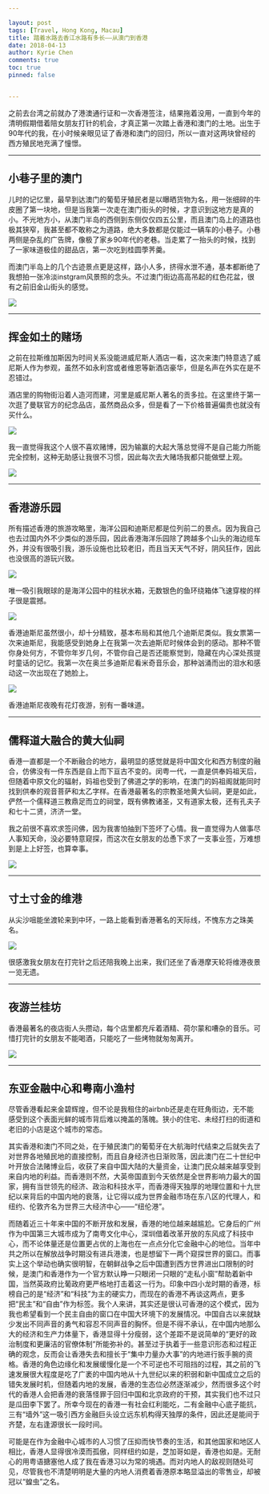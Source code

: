 ```yaml
---

layout: post
tags: [Travel, Hong Kong, Macau]
title: 踏着水路去香江水路有多长——从澳门到香港
date: 2018-04-13
author: Kyrie Chen
comments: true
toc: true
pinned: false


---
```


之前去台湾之前就办了港澳通行证和一次香港签注，结果拖着没用，一直到今年的清明假期借着陪女朋友打针的机会，才真正第一次踏上香港和澳门的土地。出生于90年代的我，在小时候亲眼见证了香港和澳门的回归，所以一直对这两块曾经的西方殖民地充满了憧憬。

- - - 

## 小巷子里的澳门

儿时的记忆里，最早到达澳门的葡萄牙殖民者是以曝晒货物为名，用一张细碎的牛皮圈了第一块地，但是当我第一次走在澳门街头的时候，才意识到这地方是真的小。不光地方小，从澳门半岛的西侧到东侧仅仅四五公里，而且澳门岛上的道路也极其狭窄，我甚至都不敢称之为道路，绝大多数都是仅能过一辆车的小巷子。小巷两侧是杂乱的广告牌，像极了家乡90年代的老巷。当走累了一抬头的时候，找到了一家味道极佳的甜品店，第一次吃到桂圆荸荠羹。

而澳门半岛上的几个古迹景点更是这样，路小人多，挤得水泄不通，基本都断绝了我想拍一张冷淡instgram风景照的念头。不过澳门街边高高吊起的红色花盆，很有之前旧金山街头的感觉。

![](https://raw.githubusercontent.com/kakack/kakack.github.io/master/_images/hk1.JPG)


- - -

## 挥金如土的赌场

之前在拉斯维加斯因为时间关系没能进威尼斯人酒店一看，这次来澳门特意选了威尼斯人作为参观，虽然不如永利宫或者维恩等新酒店豪华，但是名声在外实在是不忍错过。

酒店里的购物街沿着人造河而建，河里是威尼斯人著名的贡多拉。在这里终于第一次逛了曼联官方的纪念品店，虽然商品众多，但是看了一下价格普遍偏贵也就没有买什么。

![](https://raw.githubusercontent.com/kakack/kakack.github.io/master/_images/hk2.JPG)

我一直觉得我这个人很不喜欢赌博，因为输赢的大起大落总觉得不是自己能力所能完全控制，这种无助感让我很不习惯，因此每次去大赌场我都只能做壁上观。

![](https://raw.githubusercontent.com/kakack/kakack.github.io/master/_images/hk3.JPG)

 ----
 
## 香港游乐园

所有描述香港的旅游攻略里，海洋公园和迪斯尼都是位列前二的景点。因为我自己也去过国内外不少类似的游乐园，因此香港海洋乐园除了跨越多个山头的海边缆车外，并没有很吸引我，游乐设施也比较老旧，而且当天天气不好，阴风狂作，因此也没很高的游玩兴致。

![](https://raw.githubusercontent.com/kakack/kakack.github.io/master/_images/hk4.JPG)

唯一吸引我眼球的是海洋公园中的柱状水箱，无数银色的鱼环绕箱体飞速穿梭的样子很是震撼。

![](https://raw.githubusercontent.com/kakack/kakack.github.io/master/_images/hk5.JPG)

香港迪斯尼虽然很小，却十分精致，基本布局和其他几个迪斯尼类似。我女票第一次来迪斯尼，我能感受到她身上在我第一次去迪斯尼时候体会到的感动。那种不管你身处何方，不管你年岁几何，不管你自己是否还能察觉到，隐藏在内心深处孩提时童话的记忆。我第一次在奥兰多迪斯尼看米奇音乐会，那种汹涌而出的泪水和感动这一次出现在了她脸上。

![](https://raw.githubusercontent.com/kakack/kakack.github.io/master/_images/hk6.JPG) 

香港迪斯尼夜晚有花灯夜游，别有一番味道。

---

## 儒释道大融合的黄大仙祠

香港一直都是一个不断融合的地方，最明显的感觉就是将中国文化和西方制度的融合，仿佛没有一件东西是自上而下亘古不变的。闵粤一代，一直是供奉妈祖天后，但随着中原文化的辐射，妈祖也受到了佛道之学的影响，在澳门的妈祖阁就能同时找到供奉的观音菩萨和太乙字样。在香港最著名的宗教圣地黄大仙祠，更是如此，俨然一个儒释道三教鼎足而立的祠堂，既有佛教诸圣，又有道家太极，还有孔夫子和七十二贤，济济一堂。

我之前很不喜欢求签问佛，因为我害怕抽到下签坏了心情。我一直觉得为人做事尽人事知天命，没必要特意窥探，而这次在女朋友的怂恿下求了一支事业签，万难想到是上上好签，也算幸事。

![](https://raw.githubusercontent.com/kakack/kakack.github.io/master/_images/hk7.JPG)

---

## 寸土寸金的维港

从尖沙咀能坐渡轮来到中环，一路上能看到香港著名的天际线，不愧东方之珠美名。

![](https://raw.githubusercontent.com/kakack/kakack.github.io/master/_images/hk8.JPG)

很感激我女朋友在打完针之后还陪我晚上出来，我们还坐了香港摩天轮将维港夜景一览无遗。

---

## 夜游兰桂坊

香港最著名的夜店街人头攒动，每个店里都充斥着酒精、荷尔蒙和嘈杂的音乐。可惜打完针的女朋友不能喝酒，只能吃了一些烤物就匆匆离开。

![](https://raw.githubusercontent.com/kakack/kakack.github.io/master/_images/hk9.JPG)

---

## 东亚金融中心和粤南小渔村

尽管香港看起来金碧辉煌，但不论是我租住的airbnb还是走在旺角街边，无不能感受到这个表面光鲜的城市背后难以掩盖的落魄。狭小的住宅、未经打扫的街道和老旧的小店是这个城市的常态。

其实香港和澳门不同之处，在于殖民澳门的葡萄牙在大航海时代结束之后就失去了对世界各地殖民地的直接控制，而且自身经济也日渐败落，因此澳门在二十世纪中叶开放合法赌博业后，收获了来自中国大陆的大量资金，让澳门民众越来越享受到来自内地的利益。而香港则不然，大英帝国直到今天依然是全世界影响力最大的国家，拥有当世领先的经济、政治和科技水平，而香港得天独厚的地理位置和十九世纪以来背后的中国内地的衰落，让它得以成为世界金融市场在东八区的代理人，和纽约、伦敦齐名为世界三大经济中心——“纽伦港”。

而随着近三十年来中国的不断开放和发展，香港的地位越来越尴尬。它身后的广州作为中国第三大城市成为了南粤文化中心，深圳借着改革开放的东风成了科技中心，而不论体量还是位置更占优的上海也在一点点分化它金融中心的地位。当年中共之所以在解放战争时期没有进兵港澳，也是想留下一两个窥探世界的窗口。而事实上这个举动也确实很明智，在朝鲜战争之后中国遭到西方世界进出口限制的时候，是澳门和香港作为一个官方默认睁一只眼闭一只眼的“走私小窗”帮助着新中国，当然英政府比葡政府更严格地打击着这一行为。印象中四小龙时期的香港，标榜自己的是“经济”和“科技”为主的硬实力，而现在的香港不再谈这两点，更多把“民主”和“自由”作为标签。我个人来讲，其实还是很认可香港的这个模式，因为我也希望看到一个民主自由的窗口在中国大环境下的发展情况。中国自古以来就缺少发出不同声音的勇气和容忍不同声音的胸怀。但是不得不承认，在中国内地那么大的经济和生产力体量下，香港显得十分瘦弱，这个差距不是说简单的“更好的政治制度和更廉洁的官僚体制”所能弥补的。甚至过于执着于一些意识形态和过程正确的观念，反而会让香港失去和擅长于“集中力量办大事”的内地进行扳手腕的资格。香港的角色边缘化和发展缓慢化是一个不可逆也不可阻挡的过程，其之前的飞速发展很大程度是吃了广袤的中国内地从十九世纪以来的积弱和新中国成立之后的错失发展时机，但随着内地的发展，香港的生态位必然逐渐减少，然而很多这个时代的香港人会把香港的衰落怪罪于回归中国和北京政府的干预，其实我们也不过只是瓜田李下罢了。所幸今现在的香港一有社会红利能吃，二有金融中心底子能抗，三有“墙外”这一吸引西方金融巨头设立远东机构得天独厚的条件，因此还是能间于齐楚，左右逢源很长一段时间。

可能是在作为金融中心城市的人习惯了压抑而快节奏的生活，和其他国家和地区人相比，香港人显得很冷漠而孤傲，同样纽约如是，芝加哥如是，香港也如是。无耐心的用粤语搪塞他人成了我在香港习以为常的境遇。而对内地人的敌视则随处可见，尽管我也不清楚明明是大量的内地人消费着香港原本略显溢出的零售业，却被冠以“蝗虫”之名。



